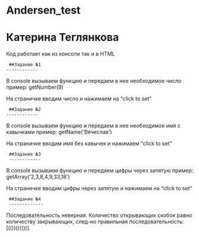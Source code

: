 # Andersen_test

# Катерина Теглянкова

Код работает как из консоли так и в HTML

     ##Задание №1
    ------------

В console вызываем функцию и передаем в нее необходимое число пример: getNumber(9)

На страничке вводим число и нажимаем на “click to set”

     ##Задание №2
    ------------

В console вызываем функцию и передаем в нее необходимое имя с кавычками пример: getName('Вячеслав')

На страничке вводим имя без кавычек и нажимаем “click to set”

     ##Задание №3
     ------------

В console вызываем функцию и передаем цифры через запятую пример: getArray('2,3,8,4,9,33,18')

На страничке вводим цифры через запятую и нажимаем на “click to set”

     ##Задание №4
     -------------

Последовательность неверная. Количество открывающих скобок равно количеству закрывающих, след-но правильная последовательность: [(())()(())].
